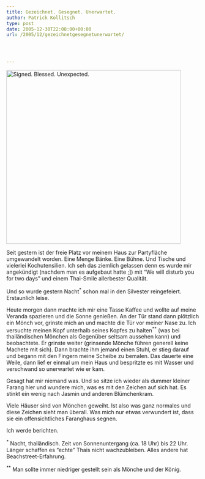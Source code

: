 ```yaml
---
title: Gezeichnet. Gesegnet. Unerwartet.
author: Patrick Kollitsch
type: post
date: 2005-12-30T22:08:00+00:00
url: /2005/12/gezeichnetgesegnetunerwartet/




---
```

[<img width="455" src="//static.flickr.com/40/79626076_e9085e2f8f.jpg" alt="Signed. Blessed. Unexpected." />][1]

Seit gestern ist der freie Platz vor meinem Haus zur Partyfl&auml;che umgewandelt worden. Eine Menge B&auml;nke. Eine B&uuml;hne. Und Tische und vielerlei Kochutensilien. Ich seh das ziemlich gelassen denn es wurde mir angek&uuml;ndigt (nachdem man es aufgebaut hatte ;]) mit &#8220;We will disturb you for two days&#8221; und einem Thai-Smile allerbester Qualit&auml;t. 

Und so wurde gestern Nacht<sup>*</sup> schon mal in den Silvester reingefeiert. Erstaunlich leise.

Heute morgen dann machte ich mir eine Tasse Kaffee und wollte auf meine Veranda spazieren und die Sonne genie&szlig;en. An der T&uuml;r stand dann pl&ouml;tzlich ein M&ouml;nch vor, grinste mich an und machte die T&uuml;r vor meiner Nase zu. Ich versuchte meinen Kopf unterhalb seines Kopfes zu halten<sup>**</sup> (was bei thail&auml;ndischen M&ouml;nchen als Gegen&uuml;ber seltsam aussehen kann) und beobachtete. Er grinste weiter (grinsende M&ouml;nche f&uuml;hren generell keine Machete mit sich). Dann brachte ihm jemand einen Stuhl, er stieg darauf und begann mit den Fingern meine Scheibe zu bemalen. Das dauerte eine Weile, dann lief er einmal um mein Haus und bespritzte es mit Wasser und verschwand so unerwartet wie er kam. 

Gesagt hat mir niemand was. Und so sitze ich wieder als dummer kleiner Farang hier und wundere mich, was es mit den Zeichen auf sich hat. Es stinkt ein wenig nach Jasmin und anderen Bl&uuml;mchenkram.

Viele H&auml;user sind von M&ouml;nchen geweiht. Ist also was ganz normales und diese Zeichen sieht man &uuml;berall. Was mich nur etwas verwundert ist, dass sie ein offensichtliches Faranghaus segnen. 

Ich werde berichten.

<sup>*</sup> Nacht, thail&auml;ndisch. Zeit von Sonnenuntergang (ca. 18 Uhr) bis 22 Uhr. L&auml;nger schaffen es &#8220;echte&#8221; Thais nicht wachzubleiben. Alles andere hat Beachstreet-Erfahrung.
  
<sup>**</sup> Man sollte immer niedriger gestellt sein als M&ouml;nche und der K&ouml;nig.

 [1]: http://www.flickr.com/photos/schreibblogade/79626076/ "Signed. Blessed. Unexpected."